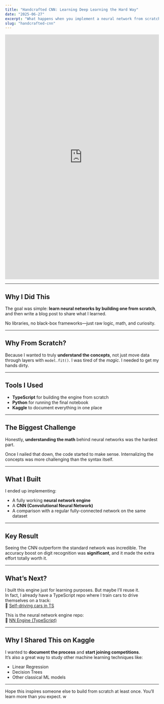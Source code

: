 ```yaml
---
title: "Handcrafted CNN: Learning Deep Learning the Hard Way"
date: "2025-06-27"
excerpt: "What happens when you implement a neural network from scratch? I skipped the libraries and built it all—by hand. Here's what I learned."
slug: "handcrafted-cnn"
---
```


<iframe src="https://www.kaggle.com/embed/jpvargas/handcrafted-cnn-learning-deep-learning-hard-way?kernelSessionId=247211738" height="800" style="margin: 0 auto; width: 100%; max-width: 950px;" frameborder="0" scrolling="auto" title="Handcrafted CNN: Learning Deep Learning Hard Way"></iframe>

---

## Why I Did This

The goal was simple: **learn neural networks by building one from scratch**, and then write a blog post to share what I learned.

No libraries, no black-box frameworks—just raw logic, math, and curiosity.

---

## Why From Scratch?

Because I wanted to truly **understand the concepts**, not just move data through layers with `model.fit()`. I was tired of the *magic*. I needed to get my hands dirty.

---

## Tools I Used

- **TypeScript** for building the engine from scratch
- **Python** for running the final notebook
- **Kaggle** to document everything in one place

---

## The Biggest Challenge

Honestly, **understanding the math** behind neural networks was the hardest part.

Once I nailed that down, the code started to make sense. Internalizing the concepts was more challenging than the syntax itself.

---

## What I Built

I ended up implementing:

- A fully working **neural network engine**
- A **CNN (Convolutional Neural Network)**
- A comparison with a regular fully-connected network on the same dataset

---

## Key Result

Seeing the CNN outperform the standard network was incredible. The accuracy boost on digit recognition was **significant**, and it made the extra effort totally worth it.

---

## What’s Next?

I built this engine just for learning purposes. But maybe I’ll reuse it.  
In fact, I already have a TypeScript repo where I train cars to drive themselves on a track:  
🔗 [Self-driving cars in TS](https://github.com/jpvargasdev/cars)

This is the neural network engine repo:  
🔗 [NN Engine (TypeScript)](https://github.com/jpvargasdev/NN_engine)

---

## Why I Shared This on Kaggle

I wanted to **document the process** and **start joining competitions**.  
It’s also a great way to study other machine learning techniques like:

- Linear Regression  
- Decision Trees  
- Other classical ML models

---

Hope this inspires someone else to build from scratch at least once. You’ll learn more than you expect.
 w
